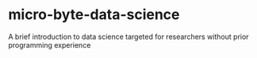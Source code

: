 # micro-byte-data-science
A brief introduction to data science targeted for researchers without prior programming experience
